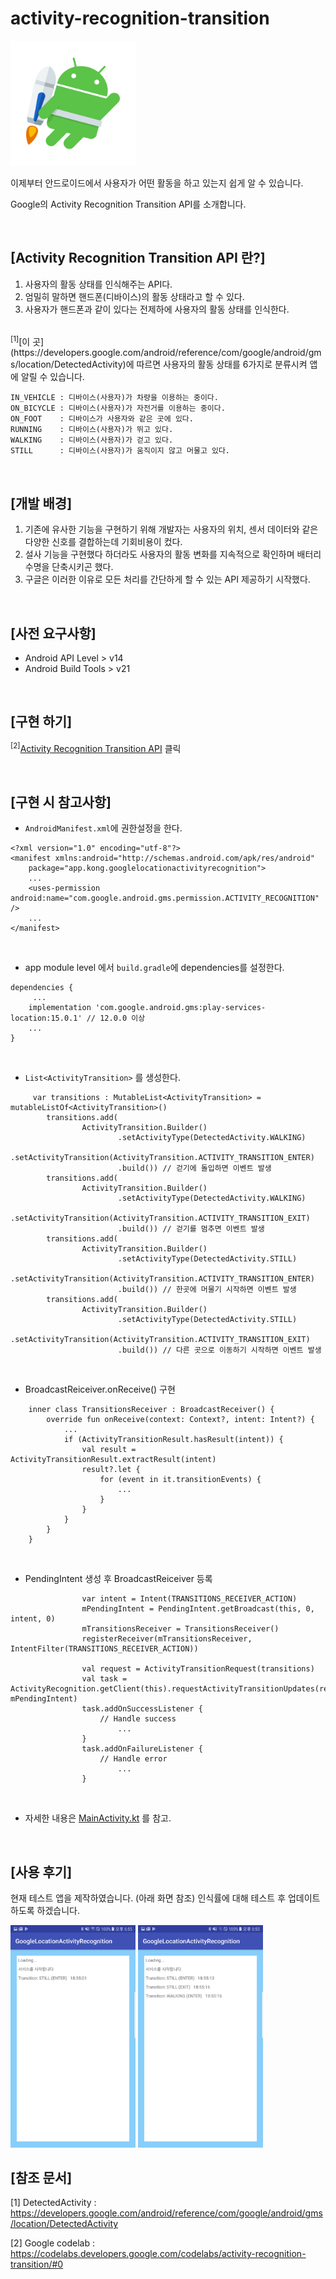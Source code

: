 # activity-recognition-transition


<img src="./res/Jetpack_logo.png" width="200">

이제부터 안드로이드에서 사용자가 어떤 활동을 하고 있는지 쉽게 알 수 있습니다.

Google의 Activity Recognition Transition API를 소개합니다.

</br>

## [Activity Recognition Transition API 란?]

1. 사용자의 활동 상태를 인식해주는 API다. 
2. 엄밀히 말하면 핸드폰(디바이스)의 활동 상태라고 할 수 있다.
3. 사용자가 핸드폰과 같이 있다는 전제하에 사용자의 활동 상태를 인식한다.

</br>
<sup>[1]</sup>[이 곳](https://developers.google.com/android/reference/com/google/android/gms/location/DetectedActivity)에 따르면 사용자의 활동 상태를 6가지로 분류시켜 앱에 알릴 수 있습니다. 

```
IN_VEHICLE : 디바이스(사용자)가 차량을 이용하는 중이다.
ON_BICYCLE : 디바이스(사용자)가 자전거를 이용하는 중이다.
ON_FOOT    : 디바이스가 사용자와 같은 곳에 있다.
RUNNING    : 디바이스(사용자)가 뛰고 있다.
WALKING    : 디바이스(사용자)가 걷고 있다.
STILL      : 디바이스(사용자)가 움직이지 않고 머물고 있다.
```

</br>

## [개발 배경]

1. 기존에 유사한 기능을 구현하기 위해 개발자는 사용자의 위치, 센서 데이터와 같은 다양한 신호를 결합하는데 기회비용이 컸다.
2. 설사 기능을 구현했다 하더라도 사용자의 활동 변화를 지속적으로 확인하며 배터리 수명을 단축시키곤 했다.
3. 구글은 이러한 이유로 모든 처리를 간단하게 할 수 있는 API 제공하기 시작했다.

</br>

## [사전 요구사항]

- Android API Level > v14
- Android Build Tools > v21

</br>

## [구현 하기]

<sup>[2]</sup>[Activity Recognition Transition API](https://codelabs.developers.google.com/codelabs/activity-recognition-transition/#0) 클릭

</br>

## [구현 시 참고사항]


- `AndroidManifest.xml`에 권한설정을 한다.

```
<?xml version="1.0" encoding="utf-8"?>
<manifest xmlns:android="http://schemas.android.com/apk/res/android"
    package="app.kong.googlelocationactivityrecognition">
	...
    <uses-permission android:name="com.google.android.gms.permission.ACTIVITY_RECOGNITION" />
	...
</manifest>
```
</br>

- app module level 에서 `build.gradle`에 dependencies를 설정한다.

```
dependencies {
	 ...
    implementation 'com.google.android.gms:play-services-location:15.0.1' // 12.0.0 이상
    ...
}
```
</br>

- `List<ActivityTransition>` 를 생성한다.

```
     var transitions : MutableList<ActivityTransition> = mutableListOf<ActivityTransition>()
        transitions.add(
                ActivityTransition.Builder()
                        .setActivityType(DetectedActivity.WALKING)
                        .setActivityTransition(ActivityTransition.ACTIVITY_TRANSITION_ENTER) 
                        .build()) // 걷기에 돌입하면 이벤트 발생
        transitions.add(
                ActivityTransition.Builder()
                        .setActivityType(DetectedActivity.WALKING)
                        .setActivityTransition(ActivityTransition.ACTIVITY_TRANSITION_EXIT)
                        .build()) // 걷기를 멈추면 이벤트 발생
        transitions.add(
                ActivityTransition.Builder()
                        .setActivityType(DetectedActivity.STILL)
                        .setActivityTransition(ActivityTransition.ACTIVITY_TRANSITION_ENTER)
                        .build()) // 한곳에 머물기 시작하면 이벤트 발생
        transitions.add(
                ActivityTransition.Builder()
                        .setActivityType(DetectedActivity.STILL)
                        .setActivityTransition(ActivityTransition.ACTIVITY_TRANSITION_EXIT)
                        .build()) // 다른 곳으로 이동하기 시작하면 이벤트 발생
```
</br>

- BroadcastReiceiver.onReceive() 구현

```
    inner class TransitionsReceiver : BroadcastReceiver() {
        override fun onReceive(context: Context?, intent: Intent?) {
            ...
            if (ActivityTransitionResult.hasResult(intent)) {
                val result = ActivityTransitionResult.extractResult(intent)
                result?.let {
                    for (event in it.transitionEvents) {
                        ...
                    }
                }
            }
        }
    }
```
</br>

- PendingIntent 생성 후 BroadcastReiceiver 등록

```
                var intent = Intent(TRANSITIONS_RECEIVER_ACTION)
                mPendingIntent = PendingIntent.getBroadcast(this, 0, intent, 0)
                mTransitionsReceiver = TransitionsReceiver()
                registerReceiver(mTransitionsReceiver, IntentFilter(TRANSITIONS_RECEIVER_ACTION))

                val request = ActivityTransitionRequest(transitions)
                val task = ActivityRecognition.getClient(this).requestActivityTransitionUpdates(request, mPendingIntent)
                task.addOnSuccessListener {
                    // Handle success
						...
                }
                task.addOnFailureListener {
                    // Handle error
						...
                }
```
</br>

- 자세한 내용은 [MainActivity.kt](.app/src/main/java/app/kong/googlelocationactivityrecognition/MainActivity.kt) 를 참고. 

</br>

## [사용 후기]

현재 테스트 앱을 제작하였습니다. (아래 화면 참조)
인식률에 대해 테스트 후 업데이트 하도록 하겠습니다.

<img src="./res/Screenshot_20180612-185502.png" width="200">
<img src="./res/Screenshot_20180612-185529.png" width="200">

</br>

## [참조 문서]


[1] DetectedActivity : https://developers.google.com/android/reference/com/google/android/gms/location/DetectedActivity

[2] Google codelab : https://codelabs.developers.google.com/codelabs/activity-recognition-transition/#0
